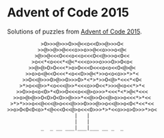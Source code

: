# Advent of Code 2015

Solutions of puzzles from [Advent of Code 2015](https://adventofcode.com/2015).

```
           >O>>>@>>>O>>@<<o<<O>>@>>>O<
          >>@>>@>>@<<<o>>o>>@<<o>>>o<@<
         >@>>@<<<O<<<o<<o<<<O<<@>>>o<O<<
        >o<<*<o<<<*<@<*<<<o>>>o>>>O>>O<o<
       >>@>@>O>O<<<*>o>O<<<O<<<o<o<<O<@>@<
      >>o>o<@<<O<<<*<o<<O>>@<*>>o<o<o>>*>*<
     >>O<<@>>>O>@>>O>>>O>*<*>*>>O<@>*<<<*<O<
    >*>o<<@>>*<o<<<@>>*<<<o>>O<<*>>>@<o<<*>*<
   >>O>>o<o<O>*<O>>O<<<o<<@>o>>>*<<<*<*>@<*<<<
  >>o>@>@>>O<O>O<O>>@>>>*<<@>>O<<@>o>>o<<<*>*<<
 >*>*>>>o<<@<<<@>o<<<@>>>O>>>@>>o<<@>>o<O<*<<*<<
>>o>O<O<O<o>*<@<<<O<<@>o<<<O>>>*>*<<o>>o>O>>>*>o<
                      |   |
                      |   |
           _  _ __ ___|___|___ __ _  _
```
